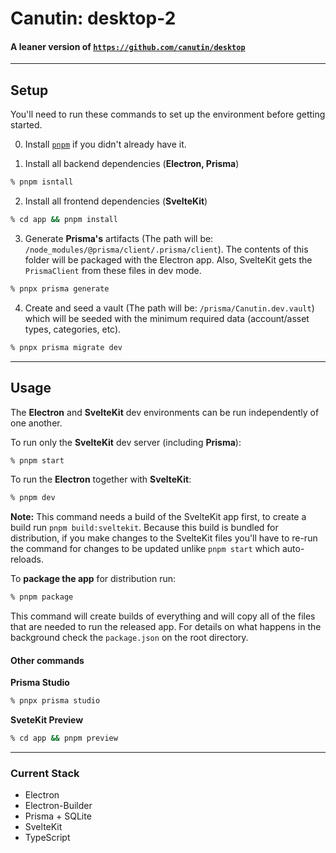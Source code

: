 # Canutin: desktop-2

#### A leaner version of [`https://github.com/canutin/desktop`](https://github.com/canutin/desktop)

---

## Setup

You'll need to run these commands to set up the environment before getting started.

0. Install [`pnpm`](https://pnpm.io/installation) if you didn't already have it.

1. Install all backend dependencies (**Electron, Prisma**)

```bash
% pnpm isntall
```

2. Install all frontend dependencies (**SvelteKit**)

```bash
% cd app && pnpm install
```

3. Generate **Prisma's** artifacts (The path will be: `/node_modules/@prisma/client/.prisma/client`).
   The contents of this folder will be packaged with the Electron app. Also, SvelteKit gets the `PrismaClient` from these files in dev mode.

```bash
% pnpx prisma generate
```

4. Create and seed a vault (The path will be: `/prisma/Canutin.dev.vault`) which will be seeded with the minimum required data (account/asset types, categories, etc).

```bash
% pnpx prisma migrate dev
```

---

## Usage

The **Electron** and **SvelteKit** dev environments can be run independently of one another.

To run only the **SvelteKit** dev server (including **Prisma**):

```bash
% pnpm start
```

To run the **Electron** together with **SvelteKit**:

```bash
% pnpm dev
```

**Note:** This command needs a build of the SvelteKit app first, to create a build run `pnpm build:sveltekit`. Because this build is bundled for distribution, if you make changes to the SvelteKit files you'll have to re-run the command for changes to be updated unlike `pnpm start` which auto-reloads.

To **package the app** for distribution run:

```bash
% pnpm package
```

This command will create builds of everything and will copy all of the files that are needed to run the released app. For details on what happens in the background check the `package.json` on the root directory.

#### Other commands

**Prisma Studio**

```bash
% pnpx prisma studio
```

**SveteKit Preview**

```bash
% cd app && pnpm preview
```

---

### Current Stack

- Electron
- Electron-Builder
- Prisma + SQLite
- SvelteKit
- TypeScript

